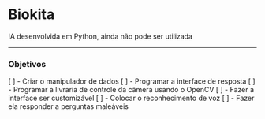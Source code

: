 # Biokita

IA desenvolvida em Python, ainda não pode ser utilizada

---

### Objetivos

[ ] - Criar o manipulador de dados
[ ] - Programar a interface de resposta
[ ] - Programar a livraria de controle da câmera usando o OpenCV
[ ] - Fazer a interface ser customizável
[ ] - Colocar o reconhecimento de voz
[ ] - Fazer ela responder a perguntas maleáveis